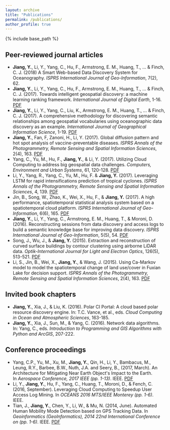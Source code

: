 ```yaml
---
layout: archive
title: "Publications"
permalink: /publications/
author_profile: true
---
```


{% include base_path %}

## Peer-reviewed journal articles

* __Jiang, Y.__, Li, Y., Yang, C., Hu, F., Armstrong, E. M., Huang, T., ... & Finch, C. J. (2018) A Smart Web-based Data Discovery System for Oceanography. _ISPRS International Journal of Geo-Information_, 7(2), 62.
* __Jiang, Y.__, Li, Y., Yang, C., Hu, F., Armstrong, E. M., Huang, T., ... & Finch, C. J. (2017). Towards intelligent geospatial discovery: a machine learning ranking framework. _International Journal of Digital Earth_, 1-16. [PDF](https://www.researchgate.net/publication/319561017_Towards_intelligent_geospatial_data_discovery_a_machine_learning_framework_for_search_ranking)
* __Jiang, Y.__, Li, Y., Yang, C., Liu, K., Armstrong, E. M., Huang, T., ... & Finch, C. J. (2017). A comprehensive methodology for discovering semantic relationships among geospatial vocabularies using oceanographic data discovery as an example. _International Journal of Geographical Information Science_, 1-19. [PDF](https://www.researchgate.net/publication/318821496_A_comprehensive_methodology_for_discovering_semantic_relationships_among_geospatial_vocabularies_using_oceanographic_data_discovery_as_an_example?_iepl%5BviewId%5D=dEZGOlB1NTPG852qIBAq0aiJ&_iepl%5BprofilePublicationItemVariant%5D=default&_iepl%5Bcontexts%5D%5B0%5D=prfpi&_iepl%5BtargetEntityId%5D=PB%3A318821496&_iepl%5BinteractionType%5D=publicationTitle)
* __Jiang, Y.__, Fan, F, Zanoni, H., Li, Y. (2017). Global diffusion pattern and hot spot analysis of vaccine-preventable diseases. _ISPRS Annals of the Photogrammetry, Remote Sensing and Spatial Information Sciences_, 2(4), 163. [PDF](https://www.isprs-ann-photogramm-remote-sens-spatial-inf-sci.net/IV-4-W2/167/2017/isprs-annals-IV-4-W2-167-2017.pdf)
* Yang, C., Yu, M., Hu, F., __Jiang, Y.__, & Li, Y. (2017). Utilizing Cloud Computing to address big geospatial data challenges. _Computers, Environment and Urban Systems_, 61, 120-128. [PDF](https://www.researchgate.net/publication/309548199_Utilizing_Cloud_Computing_to_Address_Big_Geospatial_Data_Challenges)
* Li, Y., Yang, R., Yang, C., Yu, M., Hu, F. & __Jiang, Y.__ (2017). Leveraging LSTM for rapid intensifications prediction of tropical cyclones. _ISPRS Annals of the Photogrammetry, Remote Sensing and Spatial Information Sciences_, 4, 139. [PDF](https://www.researchgate.net/publication/320523116_Leveraging_LSTM_for_rapid_intensifications_prediction_of_tropical_cyclones)
* Jin, B., Song, W., Zhao, K., Wei, X., Hu, F., & __Jiang, Y.__ (2017). A high performance, spatiotemporal statistical analysis system based on a spatiotemporal cloud platform. _ISPRS International Journal of Geo-Information_, 6(6), 165. [PDF](https://www.researchgate.net/publication/317376485_A_High_Performance_Spatiotemporal_Statistical_Analysis_System_Based_on_a_Spatiotemporal_Cloud_Platform)
* __Jiang, Y.__, Li, Y., Yang, C., Armstrong, E. M., Huang, T., & Moroni, D. (2016). Reconstructing sessions from data discovery and access logs to build a semantic knowledge base for improving data discovery. _ISPRS International Journal of Geo-Information_, 5(5), 54. [PDF](https://www.researchgate.net/publication/301638553_Reconstructing_Sessions_from_Data_Discovery_and_Access_Logs_to_Build_a_Semantic_Knowledge_Base_for_Improving_Data_Discovery)
* Song, J., Wu, J., & __Jiang, Y.__ (2015). Extraction and reconstruction of curved surface buildings by contour clustering using airborne LiDAR data. _Optik-International Journal for Light and Electron Optics_, 126(5), 513-521. [PDF](https://www.researchgate.net/publication/274406507_Extraction_and_reconstruction_of_curved_surface_buildings_by_contour_clustering_using_airborne_LiDAR_data)
* Li, S., Jin, B., Wei, X., __Jiang, Y.__, & Wang, J. (2015). Using Ca-Markov model to model the spatiotemporal change of land use/cover in Fuxian Lake for decision support. _ISPRS Annals of the Photogrammetry, Remote Sensing and Spatial Information Sciences_, 2(4), 163. [PDF](https://www.researchgate.net/publication/281801382_Using_Ca-Markov_Model_to_Model_the_spatiotemporal_change_of_land_usecover_in_Fuxian_Lake_for_decision_support)

## Invited book chapters

* __Jiang, Y.__, Xia, J., & Liu, K. (2016). Polar CI Portal: A cloud based polar resource discovery engine. In: T.C. Vance, et al., eds. _Cloud Computing in Ocean and Atmospheric Sciences_, 163-185.
* __Jiang, Y.__, Xia, J., Sun, M., & Yang, C. (2016). Network data algorithms. In: Yang, C., eds. _Introduction to Programming and GIS Algorithms with Python and ArcGIS_, 207-222.

## Conference proceedings

* Yang, C.P., Yu, M., Xu, M., __Jiang, Y.__, Qin, H., Li, Y., Bambacus, M., Leung, R.Y., Barbee, B.W., Nuth, J.A. and Seery, B., (2017, March). An Architecture for Mitigating Near Earth Object's Impact to the Earth. In _Aerospace Conference, 2017 IEEE (pp. 1-13)_. IEEE. [PDF](https://www.researchgate.net/publication/317702202_An_architecture_for_mitigating_near_earth_object%27s_impact_to_the_earth)
* Li, Y., __Jiang, Y.__, Hu, F., Yang, C., Huang, T., Moroni, D., & Fench, C. (2016, September). Leveraging Cloud Computing to Speedup User Access Log Mining. In _OCEANS 2016 MTS/IEEE Monterey (pp. 1-6)_. IEEE.
* Tian, J., __Jiang, Y.__, Chen, Y., Li, W., & Mu, N. (2014, June). Automated Human Mobility Mode Detection based on GPS Tracking Data. In _Geoinformatics (GeoInformatics), 2014 22nd International Conference on (pp. 1-6)_. IEEE. [PDF](http://wordpress.clarku.edu/jietian/files/2015/01/2014-Conference-Proceeding-GeoInformatics.pdf)

